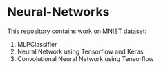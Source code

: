 # Neural-Networks

This repository contains work on MNIST dataset:
1. MLPClassifier 
2. Neural Network using Tensorflow and Keras
3. Convolutional Neural Network using Tensorflow
